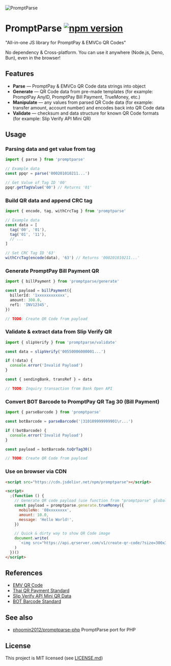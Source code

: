 ![PromptParse](https://github.com/maythiwat/promptparse/assets/23092256/889e8f80-b1b3-44b2-ace5-ffbbce6e673b)

# PromptParse [![npm version](https://badge.fury.io/js/promptparse.svg)](https://badge.fury.io/js/promptparse)

"All-in-one JS library for PromptPay & EMVCo QR Codes"

No dependency & Cross-platform. You can use it anywhere (Node.js, Deno, Bun), even in the browser!

## Features

- **Parse** &mdash; PromptPay & EMVCo QR Code data strings into object
- **Generate** &mdash; QR Code data from pre-made templates (for example: PromptPay AnyID, PromptPay Bill Payment, TrueMoney, etc.)
- **Manipulate** &mdash; any values from parsed QR Code data (for example: transfer amount, account number) and encodes back into QR Code data
- **Validate** &mdash; checksum and data structure for known QR Code formats (for example: Slip Verify API Mini QR)

## Usage

### Parsing data and get value from tag

```ts
import { parse } from 'promptparse'

// Example data
const ppqr = parse('000201010211...')

// Get Value of Tag ID '00'
ppqr.getTagValue('00') // Returns '01'
```

### Build QR data and append CRC tag

```ts
import { encode, tag, withCrcTag } from 'promptparse'

// Example data
const data = [
  tag('00', '01'),
  tag('01', '11'),
  // ...
]

// Set CRC Tag ID '63'
withCrcTag(encode(data), '63') // Returns '000201010211...'
```

### Generate PromptPay Bill Payment QR

```ts
import { billPayment } from 'promptparse/generate'

const payload = billPayment({
  billerId: '1xxxxxxxxxxxx',
  amount: 300.0,
  ref1: 'INV12345',
})

// TODO: Create QR Code from payload
```

### Validate & extract data from Slip Verify QR

```ts
import { slipVerify } from 'promptparse/validate'

const data = slipVerify('00550006000001...')

if (!data) {
  console.error('Invalid Payload')
}

const { sendingBank, transRef } = data

// TODO: Inquiry transaction from Bank Open API
```

### Convert BOT Barcode to PromptPay QR Tag 30 (Bill Payment)

```ts
import { parseBarcode } from 'promptparse'

const botBarcode = parseBarcode('|310109999999901\r...')

if (!botBarcode) {
  console.error('Invalid Payload')
}

const payload = botBarcode.toQrTag30()

// TODO: Create QR Code from payload
```

### Use on browser via CDN

```html
<script src="https://cdn.jsdelivr.net/npm/promptparse"></script>

<script>
  ;(function () {
    // Generate QR code payload (use function from "promptparse" global)
    const payload = promptparse.generate.trueMoney({
      mobileNo: '08xxxxxxxx',
      amount: 10.0,
      message: 'Hello World!',
    })

    // Quick & dirty way to show QR Code image
    document.write(
      `<img src="https://api.qrserver.com/v1/create-qr-code/?size=300x300&data=${payload}">`,
    )
  })()
</script>
```

## References

- [EMV QR Code](https://www.emvco.com/emv-technologies/qrcodes/)
- [Thai QR Payment Standard](https://www.bot.or.th/content/dam/bot/fipcs/documents/FPG/2562/ThaiPDF/25620084.pdf)
- [Slip Verify API Mini QR Data](https://developer.scb/assets/documents/documentation/qr-payment/extracting-data-from-mini-qr.pdf)
- [BOT Barcode Standard](https://www.bot.or.th/content/dam/bot/documents/th/our-roles/payment-systems/about-payment-systems/Std_Barcode.pdf)

## See also

- [phoomin2012/promptparse-php](https://github.com/phoomin2012/promptparse-php) PromptParse port for PHP

## License

This project is MIT licensed (see [LICENSE.md](LICENSE.md))
